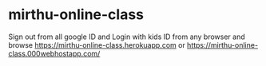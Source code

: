 # mirthu-online-class
Sign out from all google ID and Login with kids ID from any browser and browse https://mirthu-online-class.herokuapp.com or https://mirthu-online-class.000webhostapp.com/ 



